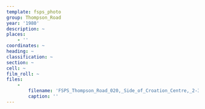 ```yaml
---
template: fsps_photo
group: Thompson_Road
year: '1980'
description: ~
places:
    - ''
coordinates: ~
heading: ~
classification: ~
section: ~
cell: ~
film_roll: ~
files:
    -
        filename: 'FSPS_Thompson_Road_020,_Side_of_Croation_Centre,_2-3-B,_1980.png'
        caption: ''
---
```

